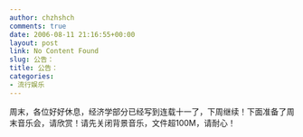 ```yaml
---
author: chzhshch
comments: true
date: 2006-08-11 21:16:55+00:00
layout: post
link: No Content Found
slug: 公告：
title: 公告：
categories:
- 流行娱乐
---
```


			

周末，各位好好休息，经济学部分已经写到连载十一了，下周继续！下面准备了周末音乐会，请欣赏！请先关闭背景音乐，文件超100M，请耐心！
